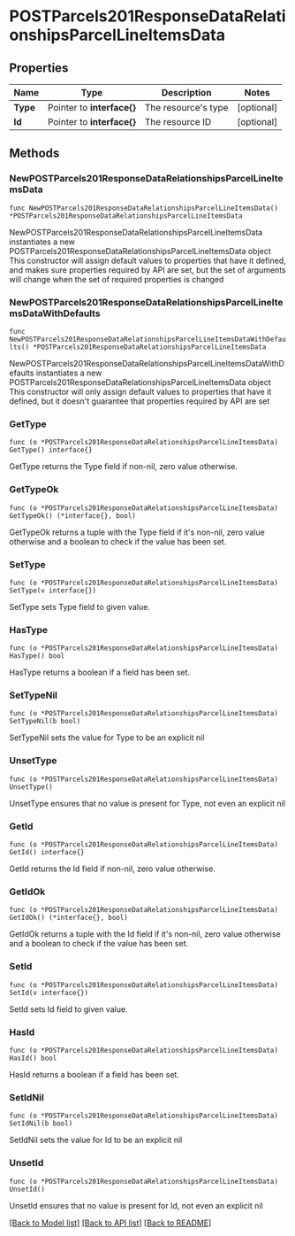 # POSTParcels201ResponseDataRelationshipsParcelLineItemsData

## Properties

Name | Type | Description | Notes
------------ | ------------- | ------------- | -------------
**Type** | Pointer to **interface{}** | The resource&#39;s type | [optional] 
**Id** | Pointer to **interface{}** | The resource ID | [optional] 

## Methods

### NewPOSTParcels201ResponseDataRelationshipsParcelLineItemsData

`func NewPOSTParcels201ResponseDataRelationshipsParcelLineItemsData() *POSTParcels201ResponseDataRelationshipsParcelLineItemsData`

NewPOSTParcels201ResponseDataRelationshipsParcelLineItemsData instantiates a new POSTParcels201ResponseDataRelationshipsParcelLineItemsData object
This constructor will assign default values to properties that have it defined,
and makes sure properties required by API are set, but the set of arguments
will change when the set of required properties is changed

### NewPOSTParcels201ResponseDataRelationshipsParcelLineItemsDataWithDefaults

`func NewPOSTParcels201ResponseDataRelationshipsParcelLineItemsDataWithDefaults() *POSTParcels201ResponseDataRelationshipsParcelLineItemsData`

NewPOSTParcels201ResponseDataRelationshipsParcelLineItemsDataWithDefaults instantiates a new POSTParcels201ResponseDataRelationshipsParcelLineItemsData object
This constructor will only assign default values to properties that have it defined,
but it doesn't guarantee that properties required by API are set

### GetType

`func (o *POSTParcels201ResponseDataRelationshipsParcelLineItemsData) GetType() interface{}`

GetType returns the Type field if non-nil, zero value otherwise.

### GetTypeOk

`func (o *POSTParcels201ResponseDataRelationshipsParcelLineItemsData) GetTypeOk() (*interface{}, bool)`

GetTypeOk returns a tuple with the Type field if it's non-nil, zero value otherwise
and a boolean to check if the value has been set.

### SetType

`func (o *POSTParcels201ResponseDataRelationshipsParcelLineItemsData) SetType(v interface{})`

SetType sets Type field to given value.

### HasType

`func (o *POSTParcels201ResponseDataRelationshipsParcelLineItemsData) HasType() bool`

HasType returns a boolean if a field has been set.

### SetTypeNil

`func (o *POSTParcels201ResponseDataRelationshipsParcelLineItemsData) SetTypeNil(b bool)`

 SetTypeNil sets the value for Type to be an explicit nil

### UnsetType
`func (o *POSTParcels201ResponseDataRelationshipsParcelLineItemsData) UnsetType()`

UnsetType ensures that no value is present for Type, not even an explicit nil
### GetId

`func (o *POSTParcels201ResponseDataRelationshipsParcelLineItemsData) GetId() interface{}`

GetId returns the Id field if non-nil, zero value otherwise.

### GetIdOk

`func (o *POSTParcels201ResponseDataRelationshipsParcelLineItemsData) GetIdOk() (*interface{}, bool)`

GetIdOk returns a tuple with the Id field if it's non-nil, zero value otherwise
and a boolean to check if the value has been set.

### SetId

`func (o *POSTParcels201ResponseDataRelationshipsParcelLineItemsData) SetId(v interface{})`

SetId sets Id field to given value.

### HasId

`func (o *POSTParcels201ResponseDataRelationshipsParcelLineItemsData) HasId() bool`

HasId returns a boolean if a field has been set.

### SetIdNil

`func (o *POSTParcels201ResponseDataRelationshipsParcelLineItemsData) SetIdNil(b bool)`

 SetIdNil sets the value for Id to be an explicit nil

### UnsetId
`func (o *POSTParcels201ResponseDataRelationshipsParcelLineItemsData) UnsetId()`

UnsetId ensures that no value is present for Id, not even an explicit nil

[[Back to Model list]](../README.md#documentation-for-models) [[Back to API list]](../README.md#documentation-for-api-endpoints) [[Back to README]](../README.md)


